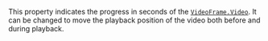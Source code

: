 This property indicates the progress in seconds of the
[`VideoFrame.Video`](https://create.roblox.com/docs/reference/engine/classes/VideoFrame#Video). It can be changed to move the playback position
of the video both before and during playback.